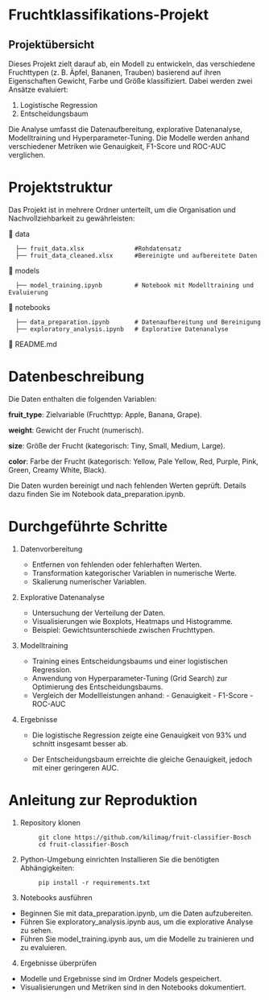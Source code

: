 

# Fruchtklassifikations-Projekt
## Projektübersicht
Dieses Projekt zielt darauf ab, ein Modell zu entwickeln, das verschiedene Fruchttypen (z. B. Äpfel, Bananen, Trauben) basierend auf ihren Eigenschaften Gewicht, Farbe und Größe klassifiziert. Dabei werden zwei Ansätze evaluiert:

1. Logistische Regression
2. Entscheidungsbaum

Die Analyse umfasst die Datenaufbereitung, explorative Datenanalyse, Modelltraining und Hyperparameter-Tuning. Die Modelle werden anhand verschiedener Metriken wie Genauigkeit, F1-Score und ROC-AUC verglichen.

# Projektstruktur
Das Projekt ist in mehrere Ordner unterteilt, um die Organisation und Nachvollziehbarkeit zu gewährleisten:

📂 data

      ├── fruit_data.xlsx              #Rohdatensatz
      ├── fruit_data_cleaned.xlsx      #Bereinigte und aufbereitete Daten
📂 models
      
      ├── model_training.ipynb         # Notebook mit Modelltraining und Evaluierung

📂 notebooks

      ├── data_preparation.ipynb       # Datenaufbereitung und Bereinigung
      ├── exploratory_analysis.ipynb   # Explorative Datenanalyse
   
📄 README.md               

# Datenbeschreibung
Die Daten enthalten die folgenden Variablen:

**fruit_type**: Zielvariable (Fruchttyp: Apple, Banana, Grape).

**weight**: Gewicht der Frucht (numerisch).

**size**: Größe der Frucht (kategorisch: Tiny, Small, Medium, Large).

**color**: Farbe der Frucht (kategorisch: Yellow, Pale Yellow, Red, Purple, Pink, Green, Creamy White, Black).

Die Daten wurden bereinigt und nach fehlenden Werten geprüft. Details dazu finden Sie im Notebook data_preparation.ipynb.

# Durchgeführte Schritte
1. Datenvorbereitung
      - Entfernen von fehlenden oder fehlerhaften Werten.
      - Transformation kategorischer Variablen in numerische Werte.
      - Skalierung numerischer Variablen.
2. Explorative Datenanalyse
      - Untersuchung der Verteilung der Daten.
      - Visualisierungen wie Boxplots, Heatmaps und Histogramme.
      - Beispiel: Gewichtsunterschiede zwischen Fruchttypen.
3. Modelltraining
      - Training eines Entscheidungsbaums und einer logistischen Regression.
      - Anwendung von Hyperparameter-Tuning (Grid Search) zur Optimierung des Entscheidungsbaums.
      - Vergleich der Modellleistungen anhand:
            - Genauigkeit
            - F1-Score
            - ROC-AUC
5. Ergebnisse

      - Die logistische Regression zeigte eine Genauigkeit von 93% und schnitt insgesamt besser ab.

      - Der Entscheidungsbaum erreichte die gleiche Genauigkeit, jedoch mit einer geringeren AUC.

# Anleitung zur Reproduktion
1. Repository klonen

            git clone https://github.com/kilimag/fruit-classifier-Bosch
            cd fruit-classifier-Bosch
2. Python-Umgebung einrichten
Installieren Sie die benötigten Abhängigkeiten:

            pip install -r requirements.txt
3. Notebooks ausführen

- Beginnen Sie mit data_preparation.ipynb, um die Daten aufzubereiten.
- Führen Sie exploratory_analysis.ipynb aus, um die explorative Analyse zu sehen.
- Führen Sie model_training.ipynb aus, um die Modelle zu trainieren und zu evaluieren.
4. Ergebnisse überprüfen

- Modelle und Ergebnisse sind im Ordner Models gespeichert.
- Visualisierungen und Metriken sind in den Notebooks dokumentiert.
